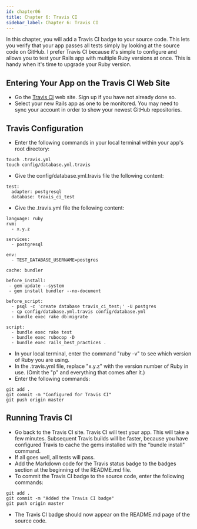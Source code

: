 ```yaml
---
id: chapter06
title: Chapter 6: Travis CI
sidebar_label: Chapter 6: Travis CI
---
```


In this chapter, you will add a Travis CI badge to your source code.  This lets you verify that your app passes all tests simply by looking at the source code on GitHub.  I prefer Travis CI because it's simple to configure and allows you to test your Rails app with multiple Ruby versions at once.  This is handy when it's time to upgrade your Ruby version.

## Entering Your App on the Travis CI Web Site
* Go the [Travis CI](https://travis-ci.org/) web site.  Sign up if you have not already done so.
* Select your new Rails app as one to be monitored.  You may need to sync your account in order to show your newest GitHub repositories.

## Travis Configuration
* Enter the following commands in your local terminal within your app's root directory:
```
touch .travis.yml
touch config/database.yml.travis
```
* Give the config/database.yml.travis file the following content:
```
test:
  adapter: postgresql
  database: travis_ci_test
```
* Give the .travis.yml file the following content:
```
language: ruby
rvm:
  - x.y.z

services:
  - postgresql

env:
  - TEST_DATABASE_USERNAME=postgres

cache: bundler

before_install:
 - gem update --system
 - gem install bundler --no-document

before_script:
  - psql -c 'create database travis_ci_test;' -U postgres
  - cp config/database.yml.travis config/database.yml
  - bundle exec rake db:migrate

script:
  - bundle exec rake test
  - bundle exec rubocop -D
  - bundle exec rails_best_practices .
```
* In your local terminal, enter the command "ruby -v" to see which version of Ruby you are using.
* In the .travis.yml file, replace "x.y.z" with the version number of Ruby in use.  (Omit the "p" and everything that comes after it.)
* Enter the following commands:
```
git add .
git commit -m "Configured for Travis CI"
git push origin master
```

## Running Travis CI
* Go back to the Travis CI site.  Travis CI will test your app.  This will take a few minutes.  Subsequent Travis builds will be faster, because you have configured Travis to cache the gems installed with the "bundle install" command.
* If all goes well, all tests will pass.
* Add the Markdown code for the Travis status badge to the badges section at the beginning of the README.md file.
* To commit the Travis CI badge to the source code, enter the following commands:
```
git add .
git commit -m "Added the Travis CI badge"
git push origin master
```
* The Travis CI badge should now appear on the README.md page of the source code.
